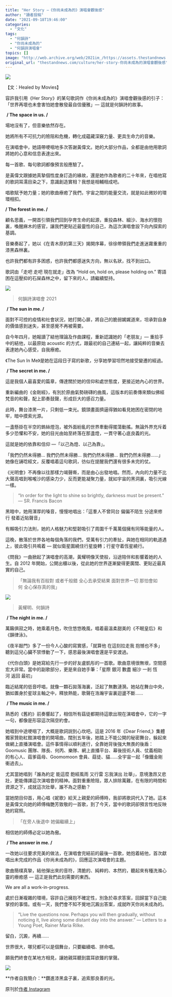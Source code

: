 ```yaml
---
title: "Her Story —《你尚未成為的》演唱會觀後感"
author: "讀者投稿"
date: "2021-09-18T19:46:00"
categories:
  - "文化"
tags:
  - "何韻詩"
  - "你尚未成為的"
  - "何韻詩演唱會"
topics: []
image: "http://web.archive.org/web/2021im_/https://assets.thestandnews.com/media/photos/12.png"
original_url: "thestandnews.com/culture/her-story-你尚未成為的演唱會觀後感"
---
```

![](http://web.archive.org/web/2021im_/https://assets.thestandnews.com/media/photos/12.png)

【文：Healed by Movies】

容許我引用《Her Story》的某句歌詞作《你尚未成為的》演唱會觀後感的引子：「世界再壞也未會害怕她會散發最自信優雅」— 這就是何韻詩的故事。

 **/ The space in us. /** 

場地沒有了，但音樂依然存在。

她將所有不可抗力的險阻和危機，轉化成藴藏深竅力量、更具生命力的音樂。

在演唱會中，她語帶哽咽地多次答謝黃偉文。她的大部分作品，全都是由他用歌詞將她的心意和信息表達出來。

每一首歌、每句歌詞都像預言般應驗了。

是黃偉文跟據她真摯個性度身訂造的緣故，還是她作為歌者的二十年來，在唱他寫的歌詞耳濡目染之下，意識創造實相？我想是相輔相成吧。

唱歌賦予她力量；她的歌曲療癒了我們，宇宙之間的能量交流，就是如此微妙的環環相扣。

**/ The forest in me. /**

顧名思義，一開首引領我們回到孕育生命的起源，重投森林、細沙、海水的懷抱裏，喚醒麻木的感官，讓我們更貼近最靈性的自己，為這次演唱會設下向內探索的基調。

音樂奏起了，她以《在青木原的第三天》揭開序幕，徐徐帶領我們走進迷霧重重的漆黑森林裏。

也許我們都有許多困惑，也許我們都感迷失方向，無以名狀，找不到出口。

歌詞由「走吧 走吧 現在就走」改為 “Hold on, hold on, please holding on.” 寄語困在這壓抑的石屎森林之中，留下來的人，請繼續堅持。

![](http://web.archive.org/web/2021im_/https://assets.thestandnews.com/media/photos/3_J0Jk3Ac.png)
> 何韻詩演唱會 2021

 **/ The sun in me. /** 

面對不可控的疫情和社會狀況，她打開心扉，將自己的脆弱娓娓道來，坦承對自身的價值感到迷失，甚至感覺不再被需要。

自今年四月，她報讀了結他理論及作曲課程，重新認識她的「老朋友」— 重拾手中的結他，以最原始 acoustic 的方式，跟最初的自己連結一起，讓純粹的音樂去表達她內心感受，自我療癒。

《The Sun In Me》是她在這段日子寫的新歌，分享她學習坦然地接受變遷的經過。

 **/ The secret in me. /**

這是我個人最喜愛的篇章，傳達關於她的信仰和處世態度，更接近她內心的世界。

重新編曲的《金剛經》，有別於原曲氣勢磅礴的曲風，這版本的前奏傳來類似佛經梵音的和聲，配上節奏鼓聲，形成巨大的感召力量。

此時，舞台漆黑一片，只剩低一束光。鏡頭畫面擠逼得猶如看見她困在密閉的地牢，暗中摸索光源。

一盞懸掛在半空的鎢絲燈泡，被外面紛亂的世界牽動得擺蕩動搖。無論外界充斥着多少恐懼和不安，她的目光由始至終落在那盞燈，一貫守著心底良義的光。

這就是她的依靠和信仰 —「以己為燈、以己為靠」。

「我們仍然未得勝… 我們仍然未得勝… 我們仍然未得勝… 我們仍然未得勝……」她像在誦唸經文，反覆唱着這句歌詞，彷似在提醒我們還有很多未完的仗。

《光明會》不再像以往那樣力竭聲嘶，而是由心出發地唱。然而，內向的力量不比大聲高唱到喉嚨沙的感染力少，反而更能凝聚力量，就如宇宙的黑洞裏，吸引光線一樣。

> “In order for the light to shine so brightly, darkness must be present.” — SR. Francis Bacon

黑暗中，她用渾厚的嗓音，慢慢地唱出：「這羣人不曾同台 偏偏不陌生 分途來修行 發着近貼聲音」

有賴吸引力法則，她的人格魅力和堅韌吸引了周圍千千萬萬個擁有同等能量的人。

這晚，散落於世界各地每個角落的我們，受萬有引力的牽扯，與她在相同的軌道遇上，彼此吸引共鳴着 — 就似衛星圍繞住行星旋轉；行星守着恆星繞行。

《問我》一曲掀起了演唱會的高潮，黃耀明像天使般，沿途陪伴和影響着她的人生。自 2012 年開始，公開出櫃以後，從此她的世界逐漸變得更廣闊、更貼近最真實的自己。

> 「無論我有百般對 或者千般錯 全心去承受結果 面對世界一切 那怕會如何 全心保存真的我」

![](http://web.archive.org/web/2021im_/https://assets.thestandnews.com/media/photos/Artboard_1_k29PX9F.png)
> 黃耀明、何韻詩

 **/ The night in me. /**

萬籟俱寂之時，她乘着月色，吹住悠悠晚風，唱着最溫柔甜美的《不眠皇后》和《韻律泳》。

《夜半敲門》多了一份今人心酸的寫實感，「就算他 在這刻拉走我 抱憾也不多」聽到這兒心臟不禁悸動了一下，感恩最後演唱會還是平安渡過。

《代你白頭》是她寫給先行一步的好友盧凱彤的一首歌。歌曲意境很無垠，空間感宏大非常。當中的副歌部分，更是來自她手筆：「星際 銀河 數盡 細沙 一剎 恆河 返回 最初」

臨近結尾的低音哼唱，就像一顆石拋落海裏，泛起了無數漣漪。她站在舞台中央，猶如置身於星球主軸之中，釋放熱能，歌聲在浩瀚宇宙裏迴盪不斷……

 **/ The music in me. /**

熟悉的《舊約》前奏響起了，相信所有菇徒都期待這歌出現在演唱會中，它的一字一句，都像是形容這次隔空約會。

她唱到中途哽咽了，大概是歌詞説到心坎吧。這是 2016 年《Dear Friend,》集體獨家贊助紅館演唱會的開場曲，闊別五年後，她踏上不能公開的秘密舞台，躲起來做網上直播演唱會。這件事情得以順利進行，全靠她背後強大無畏的後盾：Goomusic 團隊、隊長、何丙、樂隊、網上直播平台、幕後技術人員、仗義相助的有心人、菇爹菇母、Goomomoon 會員、菇徒、貓……全宇宙一起「像鐵金剛 衝過去」。

尤其當她唱到「誰為約定 能這麼 飽經風雨 又行雷 忘我演出 壯舉」，意境激昂又悲壯，更能傳譯這次演唱會的精神。面對重重險阻，眾人排除萬難，在有限的時間和資源之下，成就這次壯舉，誰不為之感動？

當她閉目仰首，用心唱《妮歌》給天上親愛的師傅時，我卻將歌詞代入了她。這本是黃偉文向她的師傅梅艷芳致敬的一首歌，到了今天，當中的歌詞卻預言性地反映她的寫照。

> 「在旁人後退中 她偏繼續上」

相信她的師傅必定以她為傲。

 **/ The answer in me. /**

一改她以往要求完美的做法，在演唱會完結前的最後一首歌，她抱着結他，首次獻唱出未完成的作品《你尚未成為的》，回應這次演唱會的主題。

歌曲簡樸真摯，結他彈出來的音符，清脆的、純粹的、本然的，聽起來有種洗滌心靈的療癒感 — 這正是我們此刻需要的東西。

We are all a work-in-progress. 

處於日漸複雜的環境，容許自己擁抱不確定性，別急於尋求答案，回歸當下自己能掌控的事情。或有一天，我們會不知不覺地沉澱出答案，成就昨天你尚未成為的。

> “Live the questions now. Perhaps you will then gradually, without noticing it, live along some distant day into the answer.” — Letters to a Young Poet, Rainer Maria Rilke.

留白，沉澱，再續……

世界很大，哪兒都可以是個舞台，只要繼續唱、拼命唱。

願我們終會在某地方相見，讓她親耳聽到震耳欲聾的掌聲。

![](http://web.archive.org/web/2021im_/https://assets.thestandnews.com/media/photos/7_xsc91qh.png)

**作者自我簡介：**鑽進漆黑盒子裏，追索那良善的光。

原刊於[作者 Instagram](http://web.archive.org/web/20210920055253/https://www.instagram.com/p/CT3-msTPJcL/)